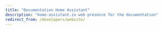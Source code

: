 ```yaml
---
title: "Documentation Home Assistant"
description: "home-assistant.io web presence for the documentation"
redirect_from: /developers/website/
---
```


<script>
window.location = 'https://developers.home-assistant.io/docs/en/documentation_index.html';
</script>
